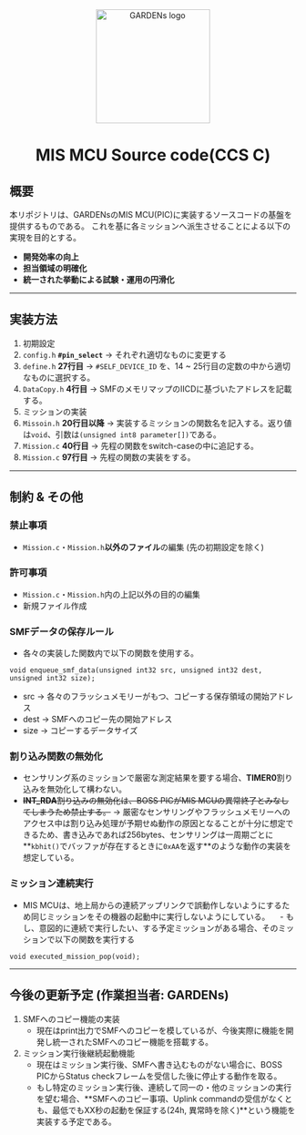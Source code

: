 <div align="center">
    <img src="https://github.com/user-attachments/assets/099b80dd-a6a5-4a14-940f-06401dadf024" width="200" alt="GARDENs logo" />
   <h1>MIS MCU Source code(CCS C)</h1>
</div>

## 概要  
本リポジトリは、GARDENsのMIS MCU(PIC)に実装するソースコードの基盤を提供するものである。
これを基に各ミッションへ派生させることによる以下の実現を目的とする。

- **開発効率の向上**  
- **担当領域の明確化**  
- **統一された挙動による試験・運用の円滑化**  

---

## 実装方法  
1. 初期設定
  1.  `config.h` **`#pin_select`** → それぞれ適切なものに変更する  
  2. `define.h` **27行目** → `#SELF_DEVICE_ID` を、14 ~ 25行目の定数の中から適切なものに選択する。
  3. `DataCopy.h` **4行目** → SMFのメモリマップのIICDに基づいたアドレスを記載する。
2. ミッションの実装
  1. `Missoin.h` **20行目以降** → 実装するミッションの関数名を記入する。返り値は`void`、引数は`(unsigned int8 parameter[])`である。
  2. `Mission.c` **40行目** → 先程の関数をswitch-caseの中に追記する。
  3. `Mission.c` **97行目** → 先程の関数の実装をする。

---

## 制約 & その他  

### **禁止事項**  
- `Mission.c`・`Mission.h`**以外のファイル**の編集 (先の初期設定を除く)

### **許可事項**
- `Mission.c`・`Mission.h`内の上記以外の目的の編集
- 新規ファイル作成

### **SMFデータの保存ルール**  
- 各々の実装した関数内で以下の関数を使用する。
```
void enqueue_smf_data(unsigned int32 src, unsigned int32 dest, unsigned int32 size);
```
- src  → 各々のフラッシュメモリーがもつ、コピーする保存領域の開始アドレス
- dest → SMFへのコピー先の開始アドレス
- size → コピーするデータサイズ

### **割り込み関数の無効化**
- センサリング系のミッションで厳密な測定結果を要する場合、**TIMER0**割り込みを無効化して構わない。
- ~~**INT_RDA**割り込みの無効化は、BOSS PICがMIS MCUの異常終了とみなしてしまうため禁止する。~~
  → 厳密なセンサリングやフラッシュメモリーへのアクセス中は割り込み処理が予期せぬ動作の原因となることが十分に想定できるため、書き込みであれば256bytes、センサリングは一周期ごとに**`kbhit()`でバッファが存在するときに`0xAA`を返す**のような動作の実装を想定している。

### **ミッション連続実行**
- MIS MCUは、地上局からの連続アップリンクで誤動作しないようにするため同じミッションをその機器の起動中に実行しないようにしている。
　- もし、意図的に連続で実行したい、する予定ミッションがある場合、そのミッションで以下の関数を実行する
```
void executed_mission_pop(void);
```

---

## 今後の更新予定 (作業担当者: GARDENs)
1. SMFへのコピー機能の実装
   - 現在はprint出力でSMFへのコピーを模しているが、今後実際に機能を開発し統一されたSMFへのコピー機能を搭載する。
2. ミッション実行後継続起動機能
   - 現在はミッション実行後、SMFへ書き込むものがない場合に、BOSS PICからStatus checkフレームを受信した後に停止する動作を取る。
   - もし特定のミッション実行後、連続して同一の・他のミッションの実行を望む場合、**SMFへのコピー事項、Uplink commandの受信がなくとも、最低でもXX秒の起動を保証する(24h, 異常時を除く)**という機能を実装する予定である。

